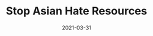 ---
title: "Stop Asian Hate Resources"
authors:
    - "stopasianhate.carrd.co"
categories: 
    - "race"
    - "anti-racism"
link: "https://stopasianhate.carrd.co/"
date: "2021-03-31"
---